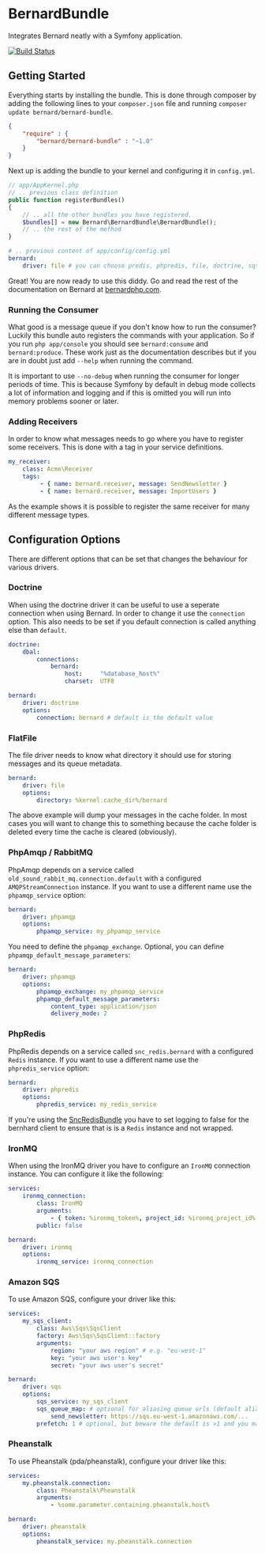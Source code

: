 BernardBundle
=============

Integrates Bernard neatly with a Symfony application.

[![Build Status](https://travis-ci.org/bernardphp/BernardBundle.png?branch=master)](https://travis-ci.org/bernardphp/BernardBundle)

Getting Started
---------------

Everything starts by installing the bundle. This is done through composer by adding the following lines
to your `composer.json` file and running `composer update bernard/bernard-bundle`.

``` json
{
    "require" : {
        "bernard/bernard-bundle" : "~1.0"
    }
}
```

Next up is adding the bundle to your kernel and configuring it in `config.yml`.

``` php
// app/AppKernel.php
// .. previous class definition
public function registerBundles()
{
    // .. all the other bundles you have registered.
    $bundles[] = new Bernard\BernardBundle\BernardBundle();
    // .. the rest of the method
}
```

``` yml
# .. previous content of app/config/config.yml
bernard:
    driver: file # you can choose predis, phpredis, file, doctrine, sqs etc.
```

Great! You are now ready to use this diddy. Go and read the rest of the documentation on Bernard at [bernardphp.com](http://bernardphp.com/).

### Running the Consumer

What good is a message queue if you don't know how to run the consumer? Luckily this bundle auto registers the commands
with your application. So if you run `php app/console` you should see `bernard:consume` and `bernard:produce`. These
work just as the documentation describes but if you are in doubt just add `--help` when running the command.

It is important to use `--no-debug` when running the consumer for longer periods of time. This is because Symfony by
default in debug mode collects a lot of information and logging and if this is omitted you will run into memory problems
sooner or later.

### Adding Receivers

In order to know what messages needs to go where you have to register some receivers. This is done with a tag in your
service definitions.

``` yaml
my_receiver:
    class: Acme\Receiver
    tags:
         - { name: bernard.receiver, message: SendNewsletter }
         - { name: bernard.receiver, message: ImportUsers }
```

As the example shows it is possible to register the same receiver for many different message types.

Configuration Options
---------------------

There are different options that can be set that changes the behaviour for various drivers.

### Doctrine

When using the doctrine driver it can be useful to use a seperate connection when using Bernard. In order to
change it use the `connection` option. This also needs to be set if you default connection is called anything else
than `default`.

``` yaml
doctrine:
    dbal:
        connections:
            bernard:
                host:     "%database_host%"
                charset:  UTF8

bernard:
    driver: doctrine
    options:
        connection: bernard # default is the default value
```

### FlatFile

The file driver needs to know what directory it should use for storing messages and its queue metadata.

``` yaml
bernard:
    driver: file
    options:
        directory: %kernel.cache_dir%/bernard
```

The above example will dump your messages in the cache folder. In most cases you will want to change this to something
because the cache folder is deleted every time the cache is cleared (obviously).

### PhpAmqp / RabbitMQ

PhpAmqp depends on a service called `old_sound_rabbit_mq.connection.default` with a configured `AMQPStreamConnection` instance.
If you want to use a different name use the `phpamqp_service` option:

``` yaml
bernard:
    driver: phpamqp
    options:
        phpamqp_service: my_phpamqp_service
```

You need to define the `phpamqp_exchange`. Optional, you can define `phpamqp_default_message_parameters`:
``` yaml
bernard:
    driver: phpamqp
    options:
        phpamqp_exchange: my_phpamqp_service
        phpamqp_default_message_parameters:
            content_type: application/json
            delivery_mode: 2
```

### PhpRedis

PhpRedis depends on a service called `snc_redis.bernard` with a configured `Redis` instance. If you want to use a
different name use the `phpredis_service` option:

``` yaml
bernard:
    driver: phpredis
    options:
        phpredis_service: my_redis_service
```

If you're using the [SncRedisBundle](https://github.com/snc/SncRedisBundle) you have to set logging to false for the
bernhard client to ensure that is is a ``Redis`` instance and not wrapped.

### IronMQ

When using the IronMQ driver you have to configure an `IronMQ` connection instance. You can configure it like the following:

``` yaml
services:
    ironmq_connection:
        class: IronMQ
        arguments:
            - { token: %ironmq_token%, project_id: %ironmq_project_id% }
        public: false

bernard:
    driver: ironmq
    options:
        ironmq_service: ironmq_connection
```

### Amazon SQS

To use Amazon SQS, configure your driver like this:

``` yaml
services:
    my_sqs_client:
        class: Aws\Sqs\SqsClient
        factory: Aws\Sqs\SqsClient::factory
        arguments:
            region: "your aws region" # e.g. "eu-west-1"
            key: "your aws user's key"
            secret: "your aws user's secret"

bernard:
    driver: sqs
    options:
        sqs_service: my_sqs_client
        sqs_queue_map: # optional for aliasing queue urls (default alias is the url section after the last "/"), e.g.:
            send_newsletter: https://sqs.eu-west-1.amazonaws.com/...
        prefetch: 1 # optional, but beware the default is >1 and you may run into invisibility timeout problems with that
```

### Pheanstalk

To use Pheanstalk (pda/pheanstalk), configure your driver like this:

``` yaml
services:
    my.pheanstalk.connection:
        class: Pheanstalk\Pheanstalk
        arguments:
            - %some.parameter.containing.pheanstalk.host%

bernard:
    driver: pheanstalk
    options:
        pheanstalk_service: my.pheanstalk.connection
```
